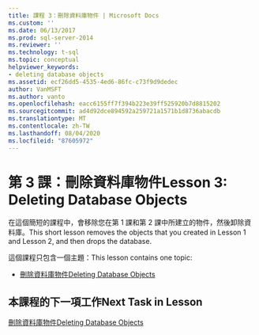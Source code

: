 ```yaml
---
title: 課程 3：刪除資料庫物件 | Microsoft Docs
ms.custom: ''
ms.date: 06/13/2017
ms.prod: sql-server-2014
ms.reviewer: ''
ms.technology: t-sql
ms.topic: conceptual
helpviewer_keywords:
- deleting database objects
ms.assetid: ecf26dd5-4535-4ed6-86fc-c73f9d9dedec
author: VanMSFT
ms.author: vanto
ms.openlocfilehash: eacc6155ff7f394b223e39ff525920b7d8815202
ms.sourcegitcommit: ad4d92dce894592a259721a1571b1d8736abacdb
ms.translationtype: MT
ms.contentlocale: zh-TW
ms.lasthandoff: 08/04/2020
ms.locfileid: "87605972"
---
```

# <a name="lesson-3-deleting-database-objects"></a><span data-ttu-id="ecc3f-102">第 3 課：刪除資料庫物件</span><span class="sxs-lookup"><span data-stu-id="ecc3f-102">Lesson 3: Deleting Database Objects</span></span>
  <span data-ttu-id="ecc3f-103">在這個簡短的課程中，會移除您在第 1 課和第 2 課中所建立的物件，然後卸除資料庫。</span><span class="sxs-lookup"><span data-stu-id="ecc3f-103">This short lesson removes the objects that you created in Lesson 1 and Lesson 2, and then drops the database.</span></span>  
  
 <span data-ttu-id="ecc3f-104">這個課程只包含一個主題：</span><span class="sxs-lookup"><span data-stu-id="ecc3f-104">This lesson contains one topic:</span></span>  
  
-   [<span data-ttu-id="ecc3f-105">刪除資料庫物件</span><span class="sxs-lookup"><span data-stu-id="ecc3f-105">Deleting Database Objects</span></span>](lesson-3-1-deleting-database-objects.md)  
  
## <a name="next-task-in-lesson"></a><span data-ttu-id="ecc3f-106">本課程的下一項工作</span><span class="sxs-lookup"><span data-stu-id="ecc3f-106">Next Task in Lesson</span></span>  
 [<span data-ttu-id="ecc3f-107">刪除資料庫物件</span><span class="sxs-lookup"><span data-stu-id="ecc3f-107">Deleting Database Objects</span></span>](lesson-3-1-deleting-database-objects.md)  
  
  
